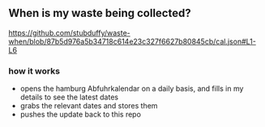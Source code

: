 ## When is my waste being collected?
  https://github.com/stubduffy/waste-when/blob/87b5d976a5b34718c614e23c327f6627b80845cb/cal.json#L1-L6
  
  ### how it works
  - opens the hamburg Abfuhrkalendar on a daily basis, and fills in my details to see the latest dates
  - grabs the relevant dates and stores them
  - pushes the update back to this repo
  
